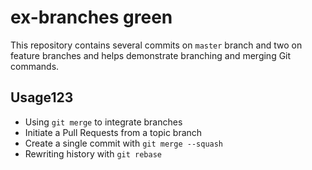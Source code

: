 ex-branches green
===========

This repository contains several commits on `master` branch and two on feature branches and helps demonstrate branching and merging Git commands.

## Usage123

* Using `git merge` to integrate branches
* Initiate a Pull Requests from a topic branch
* Create a single commit with `git merge --squash`
* Rewriting history with `git rebase`